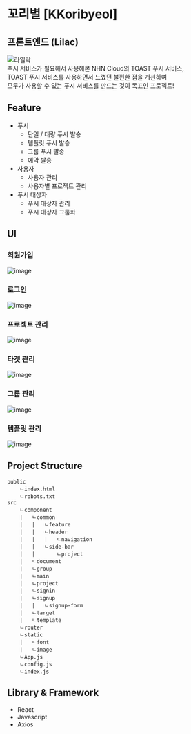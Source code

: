# 꼬리별 [KKoribyeol]
## 프론트엔드 (Lilac)
![라일락](https://user-images.githubusercontent.com/48639421/113157641-0a356600-9276-11eb-8ed6-db79265b296c.jpg)  
푸시 서비스가 필요해서 사용해본 NHN Cloud의 TOAST 푸시 서비스,  
TOAST 푸시 서비스를 사용하면서 느꼈던 불편한 점을 개선하여  
모두가 사용할 수 있는 푸시 서비스를 만드는 것이 목표인 프로젝트!  

## Feature
- 푸시
  - 단일 / 대량 푸시 발송
  - 템플릿 푸시 발송
  - 그룹 푸시 발송
  - 예약 발송
- 사용자
  - 사용자 관리
  - 사용자별 프로젝트 관리
- 푸시 대상자
  - 푸시 대상자 관리
  - 푸시 대상자 그룹화

## UI
### 회원가입
![image](https://user-images.githubusercontent.com/48639421/114975437-35979200-9ebf-11eb-94fa-fa94c888708e.png)
### 로그인
![image](https://user-images.githubusercontent.com/48639421/114975481-46e09e80-9ebf-11eb-9fe7-32a6cbc2b6e3.png)
### 프로젝트 관리
![image](https://user-images.githubusercontent.com/48639421/114975534-5c55c880-9ebf-11eb-8599-2da3ff0a0430.png)
### 타겟 관리
![image](https://user-images.githubusercontent.com/48639421/114975551-67105d80-9ebf-11eb-899e-76950bd45b8e.png)
### 그룹 관리
![image](https://user-images.githubusercontent.com/48639421/114975581-7394b600-9ebf-11eb-8c4b-9c97f751271a.png)
### 템플릿 관리
![image](https://user-images.githubusercontent.com/48639421/114975614-7f807800-9ebf-11eb-8609-e5a99cfaf2f6.png)

## Project Structure
```
public
    ㄴindex.html
    ㄴrobots.txt
src
    ㄴcomponent
    |   ㄴcommon
    |   |   ㄴfeature
    |   |   ㄴheader
    |   |   |   ㄴnavigation
    |   |   ㄴside-bar
    |   |       ㄴproject
    |   ㄴdocument
    |   ㄴgroup
    |   ㄴmain
    |   ㄴproject
    |   ㄴsignin
    |   ㄴsignup
    |   |   ㄴsignup-form
    |   ㄴtarget
    |   ㄴtemplate
    ㄴrouter
    ㄴstatic
    |   ㄴfont
    |   ㄴimage
    ㄴApp.js
    ㄴconfig.js
    ㄴindex.js
```

## Library & Framework
- React
- Javascript
- Axios
